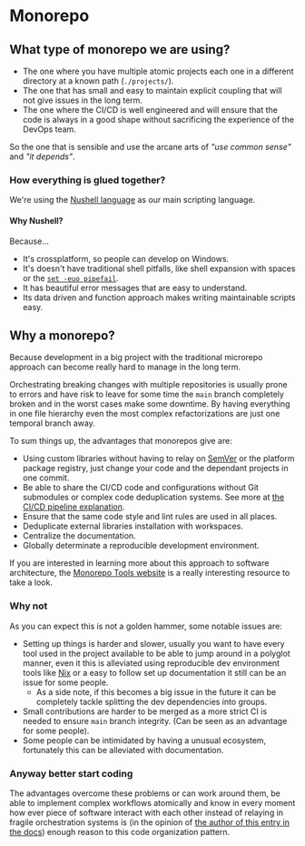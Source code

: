 # Monorepo
## What type of monorepo we are using?
- The one where you have multiple atomic projects each one in a different directory at a known path (`./projects/`).
- The one that has small and easy to maintain explicit coupling that will not give issues in the long term.
- The one where the CI/CD is well engineered and will ensure that the code is always in a good shape without sacrificing the experience of the DevOps team.

So the one that is sensible and use the arcane arts of _"use common sense"_ and _"it depends"_.

### How everything is glued together?
We're using the [Nushell language](https://www.nushell.sh/book/thinking_in_nu.html) as our main scripting language.

#### Why Nushell?
Because...

- It's crossplatform, so people can develop on Windows.
- It's doesn't have traditional shell pitfalls, like shell expansion with spaces or the [`set -euo pipefail`](https://gist.github.com/mohanpedala1e2ff5661761d3abd0385e8223e16425).
- It has beautiful error messages that are easy to understand.
- Its data driven and function approach makes writing maintainable scripts easy. 

## Why a monorepo?
Because development in a big project with the traditional microrepo approach can become really hard to manage in the long term.

Orchestrating breaking changes with multiple repositories is usually prone to errors and have risk to leave for some time the `main` branch completely broken and in the worst cases make some downtime. By having everything in one file hierarchy even the most complex refactorizations are just one temporal branch away.

To sum things up, the advantages that monorepos give are:

- Using custom libraries without having to relay on [SemVer](https://semver.org/) or the platform package registry, just change your code and the dependant projects in one commit.
- Be able to share the CI/CD code and configurations without Git submodules or complex code deduplication systems. See more at [the CI/CD pipeline explanation](ci-cd-pipeline.md).
- Ensure that the same code style and lint rules are used in all places.
- Deduplicate external libraries installation with workspaces.
- Centralize the documentation.
- Globally determinate a reproducible development environment.

If you are interested in learning more about this approach to software architecture, the [Monorepo Tools website](https://monorepo.tools) is a really interesting resource to take a look.

### Why not
As you can expect this is not a golden hammer, some notable issues are:

- Setting up things is harder and slower, usually you want to have every tool used in the project available to be able to jump around in a polyglot manner, even it this is alleviated using reproducible dev environment tools like [Nix](https://nixos.org/) or a easy to follow set up documentation it still can be an issue for some people.
    - As a side note, if this becomes a big issue in the future it can be completely tackle splitting the dev dependencies into groups.
- Small contributions are harder to be merged as a more strict CI is needed to ensure `main` branch integrity. (Can be seen as an advantage for some people).
- Some people can be intimidated by having a unusual ecosystem, fortunately this can be alleviated with documentation.

### Anyway better start coding
The advantages overcome these problems or can work around them, be able to implement complex workflows atomically and know in every moment how ever piece of software interact with each other instead of relaying in fragile orchestration systems is (in the opinion of [the author of this entry in the docs](https://dobon.dev)) enough reason to this code organization pattern.